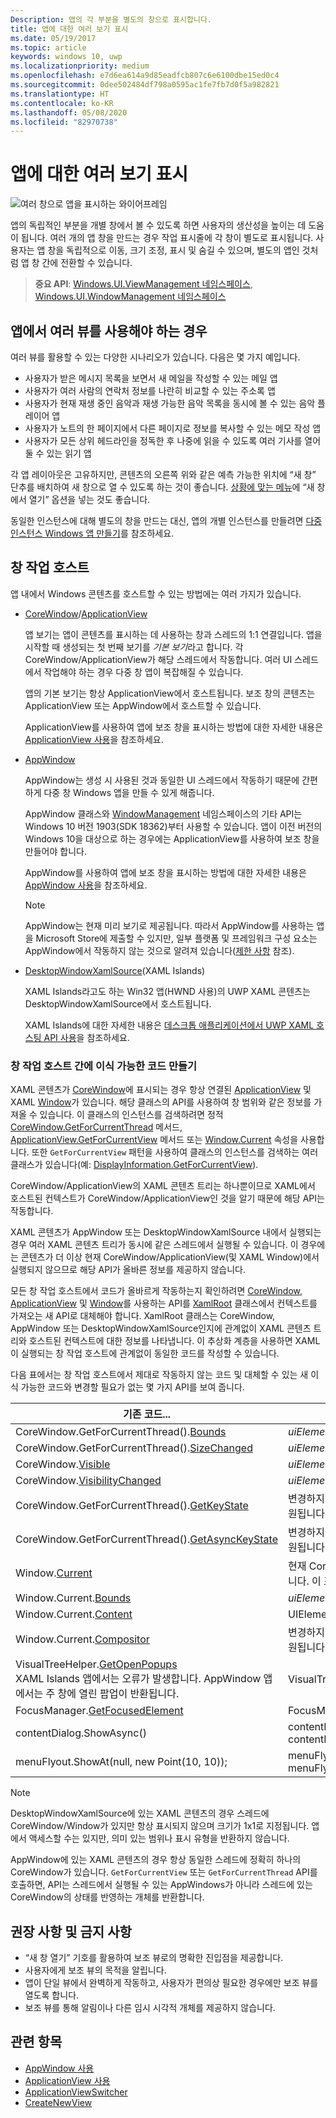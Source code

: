 ```yaml
---
Description: 앱의 각 부분을 별도의 창으로 표시합니다.
title: 앱에 대한 여러 보기 표시
ms.date: 05/19/2017
ms.topic: article
keywords: windows 10, uwp
ms.localizationpriority: medium
ms.openlocfilehash: e7d6ea614a9d85eadfcb807c6e6100dbe15ed0c4
ms.sourcegitcommit: 0dee502484df798a0595ac1fe7fb7d0f5a982821
ms.translationtype: HT
ms.contentlocale: ko-KR
ms.lasthandoff: 05/08/2020
ms.locfileid: "82970738"
---
```

# <a name="show-multiple-views-for-an-app"></a>앱에 대한 여러 보기 표시

![여러 창으로 앱을 표시하는 와이어프레임](images/multi-view.gif)

앱의 독립적인 부분을 개별 창에서 볼 수 있도록 하면 사용자의 생산성을 높이는 데 도움이 됩니다. 여러 개의 앱 창을 만드는 경우 작업 표시줄에 각 창이 별도로 표시됩니다. 사용자는 앱 창을 독립적으로 이동, 크기 조정, 표시 및 숨길 수 있으며, 별도의 앱인 것처럼 앱 창 간에 전환할 수 있습니다.

> **중요 API**: [Windows.UI.ViewManagement 네임스페이스](/uwp/api/windows.ui.viewmanagement), [Windows.UI.WindowManagement 네임스페이스](/uwp/api/windows.ui.windowmanagement)

## <a name="when-should-an-app-use-multiple-views"></a>앱에서 여러 뷰를 사용해야 하는 경우

여러 뷰를 활용할 수 있는 다양한 시나리오가 있습니다. 다음은 몇 가지 예입니다.

- 사용자가 받은 메시지 목록을 보면서 새 메일을 작성할 수 있는 메일 앱
- 사용자가 여러 사람의 연락처 정보를 나란히 비교할 수 있는 주소록 앱
- 사용자가 현재 재생 중인 음악과 재생 가능한 음악 목록을 동시에 볼 수 있는 음악 플레이어 앱
- 사용자가 노트의 한 페이지에서 다른 페이지로 정보를 복사할 수 있는 메모 작성 앱
- 사용자가 모든 상위 헤드라인을 정독한 후 나중에 읽을 수 있도록 여러 기사를 열어 둘 수 있는 읽기 앱

각 앱 레이아웃은 고유하지만, 콘텐츠의 오른쪽 위와 같은 예측 가능한 위치에 “새 창” 단추를 배치하여 새 창으로 열 수 있도록 하는 것이 좋습니다. [상황에 맞는 메뉴](../controls-and-patterns/menus.md)에 “새 창에서 열기” 옵션을 넣는 것도 좋습니다.

동일한 인스턴스에 대해 별도의 창을 만드는 대신, 앱의 개별 인스턴스를 만들려면 [다중 인스턴스 Windows 앱 만들기](../../launch-resume/multi-instance-uwp.md)를 참조하세요.

## <a name="windowing-hosts"></a>창 작업 호스트

앱 내에서 Windows 콘텐츠를 호스트할 수 있는 방법에는 여러 가지가 있습니다.

- [CoreWindow](/uwp/api/windows.ui.core.corewindow)/[ApplicationView](/uwp/api/windows.ui.viewmanagement.applicationview)

     앱 보기는 앱이 콘텐츠를 표시하는 데 사용하는 창과 스레드의 1:1 연결입니다. 앱을 시작할 때 생성되는 첫 번째 보기를 *기본 보기*라고 합니다. 각 CoreWindow/ApplicationView가 해당 스레드에서 작동합니다. 여러 UI 스레드에서 작업해야 하는 경우 다중 창 앱이 복잡해질 수 있습니다.

    앱의 기본 보기는 항상 ApplicationView에서 호스트됩니다. 보조 창의 콘텐츠는 ApplicationView 또는 AppWindow에서 호스트할 수 있습니다.

    ApplicationView를 사용하여 앱에 보조 창을 표시하는 방법에 대한 자세한 내용은 [ApplicationView 사용](application-view.md)을 참조하세요.
- [AppWindow](/uwp/api/windows.ui.windowmanagement.appwindow)

    AppWindow는 생성 시 사용된 것과 동일한 UI 스레드에서 작동하기 때문에 간편하게 다중 창 Windows 앱을 만들 수 있게 해줍니다.

    AppWindow 클래스와 [WindowManagement](/uwp/api/windows.ui.windowmanagement) 네임스페이스의 기타 API는 Windows 10 버전 1903(SDK 18362)부터 사용할 수 있습니다. 앱이 이전 버전의 Windows 10을 대상으로 하는 경우에는 ApplicationView를 사용하여 보조 창을 만들어야 합니다.

    AppWindow를 사용하여 앱에 보조 창을 표시하는 방법에 대한 자세한 내용은 [AppWindow 사용](app-window.md)을 참조하세요.

    > [!NOTE]
    > AppWindow는 현재 미리 보기로 제공됩니다. 따라서 AppWindow를 사용하는 앱을 Microsoft Store에 제출할 수 있지만, 일부 플랫폼 및 프레임워크 구성 요소는 AppWindow에서 작동하지 않는 것으로 알려져 있습니다([제한 사항](/uwp/api/windows.ui.windowmanagement.appwindow#limitations) 참조).
- [DesktopWindowXamlSource](/uwp/api/windows.ui.xaml.hosting.desktopwindowxamlsource)(XAML Islands)

     XAML Islands라고도 하는 Win32 앱(HWND 사용)의 UWP XAML 콘텐츠는 DesktopWindowXamlSource에서 호스트됩니다.

    XAML Islands에 대한 자세한 내용은 [데스크톱 애플리케이션에서 UWP XAML 호스팅 API 사용](/windows/apps/desktop/modernize/using-the-xaml-hosting-api)을 참조하세요.

### <a name="make-code-portable-across-windowing-hosts"></a>창 작업 호스트 간에 이식 가능한 코드 만들기

XAML 콘텐츠가 [CoreWindow](/uwp/api/windows.ui.core.corewindow)에 표시되는 경우 항상 연결된 [ApplicationView](/uwp/api/windows.ui.viewmanagement.applicationview) 및 XAML [Window](/uwp/api/windows.ui.xaml.window)가 있습니다. 해당 클래스의 API를 사용하여 창 범위와 같은 정보를 가져올 수 있습니다. 이 클래스의 인스턴스를 검색하려면 정적 [CoreWindow.GetForCurrentThread](/uwp/api/windows.ui.core.corewindow.getforcurrentthread) 메서드, [ApplicationView.GetForCurrentView](/uwp/api/windows.ui.viewmanagement.applicationview.getforcurrentview) 메서드 또는 [Window.Current](/uwp/api/windows.ui.xaml.window.current) 속성을 사용합니다. 또한 `GetForCurrentView` 패턴을 사용하여 클래스의 인스턴스를 검색하는 여러 클래스가 있습니다(예: [DisplayInformation.GetForCurrentView](/uwp/api/windows.graphics.display.displayinformation.getforcurrentview)).

CoreWindow/ApplicationView의 XAML 콘텐츠 트리는 하나뿐이므로 XAML에서 호스트된 컨텍스트가 CoreWindow/ApplicationView인 것을 알기 때문에 해당 API는 작동합니다.

XAML 콘텐츠가 AppWindow 또는 DesktopWindowXamlSource 내에서 실행되는 경우 여러 XAML 콘텐츠 트리가 동시에 같은 스레드에서 실행될 수 있습니다. 이 경우에는 콘텐츠가 더 이상 현재 CoreWindow/ApplicationView(및 XAML Window)에서 실행되지 않으므로 해당 API가 올바른 정보를 제공하지 않습니다.

모든 창 작업 호스트에서 코드가 올바르게 작동하는지 확인하려면 [CoreWindow](/uwp/api/windows.ui.core.corewindow), [ApplicationView](/uwp/api/windows.ui.viewmanagement.applicationview) 및 [Window](/uwp/api/windows.ui.xaml.window)를 사용하는 API를 [XamlRoot](/uwp/api/windows.ui.xaml.xamlroot) 클래스에서 컨텍스트를 가져오는 새 API로 대체해야 합니다.
XamlRoot 클래스는 CoreWindow, AppWindow 또는 DesktopWindowXamlSource인지에 관계없이 XAML 콘텐츠 트리와 호스트된 컨텍스트에 대한 정보를 나타냅니다. 이 추상화 계층을 사용하면 XAML이 실행되는 창 작업 호스트에 관계없이 동일한 코드를 작성할 수 있습니다.

다음 표에서는 창 작업 호스트에서 제대로 작동하지 않는 코드 및 대체할 수 있는 새 이식 가능한 코드와 변경할 필요가 없는 몇 가지 API를 보여 줍니다.

| 기존 코드... | 새 코드... |
| - | - |
| CoreWindow.GetForCurrentThread().[Bounds](/uwp/api/windows.ui.core.corewindow.bounds) | _uiElement_.XamlRoot.[Size](/uwp/api/windows.ui.xaml.xamlroot.size) |
| CoreWindow.GetForCurrentThread().[SizeChanged](/uwp/api/windows.ui.core.corewindow.sizechanged) | _uiElement_.XamlRoot.[Changed](/uwp/api/windows.ui.xaml.xamlroot.changed) |
| CoreWindow.[Visible](/uwp/api/windows.ui.core.corewindow.visible) | _uiElement_.XamlRoot.[IsHostVisible](/uwp/api/windows.ui.xaml.xamlroot.ishostvisible) |
| CoreWindow.[VisibilityChanged](/uwp/api/windows.ui.core.corewindow.visibilitychanged) | _uiElement_.XamlRoot.[Changed](/uwp/api/windows.ui.xaml.xamlroot.changed) |
| CoreWindow.GetForCurrentThread().[GetKeyState](/uwp/api/windows.ui.core.corewindow.getkeystate) | 변경하지 않습니다. AppWindow 및 DesktopWindowXamlSource에서 지원됩니다. |
| CoreWindow.GetForCurrentThread().[GetAsyncKeyState](/uwp/api/windows.ui.core.corewindow.getasynckeystate) | 변경하지 않습니다. AppWindow 및 DesktopWindowXamlSource에서 지원됩니다. |
| Window.[Current](/uwp/api/windows.ui.xaml.window.current) | 현재 CoreWindow에 긴밀하게 바인딩된 주 XAML Window 개체를 반환합니다. 이 표 다음에 나오는 참고를 참조하세요. |
| Window.Current.[Bounds](/uwp/api/windows.ui.xaml.window.bounds) | _uiElement_.XamlRoot.[Size](/uwp/api/windows.ui.xaml.xamlroot.size) |
| Window.Current.[Content](/uwp/api/windows.ui.xaml.window.content) | UIElement root =  _uiElement_.XamlRoot.[Content](/uwp/api/windows.ui.xaml.xamlroot.content) |
| Window.Current.[Compositor](/uwp/api/windows.ui.xaml.window.compositor) | 변경하지 않습니다. AppWindow 및 DesktopWindowXamlSource에서 지원됩니다. |
| VisualTreeHelper.[GetOpenPopups](/uwp/api/windows.ui.xaml.media.visualtreehelper.getopenpopups)<br/>XAML Islands 앱에서는 오류가 발생합니다. AppWindow 앱에서는 주 창에 열린 팝업이 반환됩니다. | VisualTreeHelper.[GetOpenPopupsForXamlRoot](/uwp/api/windows.ui.xaml.media.visualtreehelper.getopenpopupsforxamlroot)(_uiElement_.XamlRoot) |
| FocusManager.[GetFocusedElement](/uwp/api/windows.ui.xaml.input.focusmanager.getfocusedelement) | FocusManager.[GetFocusedElement](/uwp/api/windows.ui.xaml.input.focusmanager.getfocusedelement#Windows_UI_Xaml_Input_FocusManager_GetFocusedElement_Windows_UI_Xaml_XamlRoot_)(_uiElement_.XamlRoot) |
| contentDialog.ShowAsync() | contentDialog.[XamlRoot](/uwp/api/windows.ui.xaml.uielement.xamlroot) = _uiElement_.XamlRoot;<br/>contentDialog.ShowAsync(); |
| menuFlyout.ShowAt(null, new Point(10, 10)); | menuFlyout.[XamlRoot](/uwp/api/windows.ui.xaml.controls.primitives.flyoutbase.xamlroot) = _uiElement_.XamlRoot;<br/>menuFlyout.ShowAt(null, new Point(10, 10)); |

> [!NOTE]
> DesktopWindowXamlSource에 있는 XAML 콘텐츠의 경우 스레드에 CoreWindow/Window가 있지만 항상 표시되지 않으며 크기가 1x1로 지정됩니다. 앱에서 액세스할 수는 있지만, 의미 있는 범위나 표시 유형을 반환하지 않습니다.
>
>AppWindow에 있는 XAML 콘텐츠의 경우 항상 동일한 스레드에 정확히 하나의 CoreWindow가 있습니다. `GetForCurrentView` 또는 `GetForCurrentThread` API를 호출하면, API는 스레드에서 실행될 수 있는 AppWindows가 아니라 스레드에 있는 CoreWindow의 상태를 반영하는 개체를 반환합니다.


## <a name="dos-and-donts"></a>권장 사항 및 금지 사항

- “새 창 열기” 기호를 활용하여 보조 뷰로의 명확한 진입점을 제공합니다.
- 사용자에게 보조 뷰의 목적을 알립니다.
- 앱이 단일 뷰에서 완벽하게 작동하고, 사용자가 편의상 필요한 경우에만 보조 뷰를 열도록 합니다.
- 보조 뷰를 통해 알림이나 다른 임시 시각적 개체를 제공하지 않습니다.

## <a name="related-topics"></a>관련 항목

- [AppWindow 사용](app-window.md)
- [ApplicationView 사용](application-view.md)
- [ApplicationViewSwitcher](https://docs.microsoft.com/uwp/api/Windows.UI.ViewManagement.ApplicationViewSwitcher)
- [CreateNewView](https://docs.microsoft.com/uwp/api/windows.applicationmodel.core.coreapplication.createnewview)
